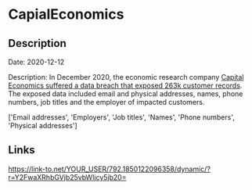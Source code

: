 # CapialEconomics

## Description

Date: 2020-12-12

Description:
In December 2020, the economic research company <a href="https://securityaffairs.co/wordpress/113581/deep-web/capital-economics-data-leak.html" target="_blank" rel="noopener">Capital Economics suffered a data breach that exposed 263k customer records</a>. The exposed data included email and physical addresses, names, phone numbers, job titles and the employer of impacted customers.


['Email addresses', 'Employers', 'Job titles', 'Names', 'Phone numbers', 'Physical addresses']

## Links

https://link-to.net/YOUR_USER/792.1850122096358/dynamic/?r=Y2FwaXRhbGVjb25vbWljcy5jb20=